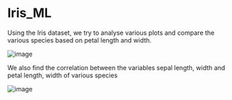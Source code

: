 # Iris_ML
Using the Iris dataset, we try to analyse various plots and compare the various species based on petal length and width. 

![image](https://github.com/boseshreea/Iris_ML/assets/115404220/5834a787-f0df-4ba5-82aa-6ef372790e35)

We also find the correlation between the variables sepal length, width and petal length, width of various species

![image](https://github.com/boseshreea/Iris_ML/assets/115404220/15acae0f-3613-491b-baf1-cf3651bb43ba)
